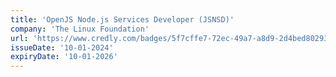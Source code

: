 ```yaml
---
title: 'OpenJS Node.js Services Developer (JSNSD)'
company: 'The Linux Foundation'
url: 'https://www.credly.com/badges/5f7cffe7-72ec-49a7-a8d9-2d4bed802934/'
issueDate: '10-01-2024'
expiryDate: '10-01-2026'
---
```

